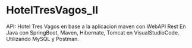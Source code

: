 # HotelTresVagos_II
API: Hotel Tres Vagos en base a la aplicacion maven con WebAPI Rest
En Java con SpringBoot, Maven, Hibernate, Tomcat en VisualStudioCode. Utilizando MySQL y Postman.
